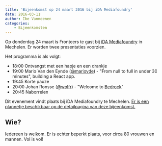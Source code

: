 ```yaml
---
title: 'Bijeenkomst op 24 maart 2016 bij iDA Mediafoundry'
date: 2016-03-11
author: Ibe Vanmeenen
categories:
    - Bijeenkomsten
---
```


Op donderdag 24 maart is Fronteers te gast bij [iDA Mediafoundry](http://www.ida-mediafoundry.be/) in Mechelen. Er worden twee presentaties voorzien.

Het programma is als volgt:

-   18:00 Ontvangst met een hapje en een drankje
-   19:00 Mario Van den Eynde ([@mariovde](https://twitter.com/mariovde)) - "From null to full in under 30 minutes", building a React app.
-   19:45 Korte pauze
-   20:00 Johan Ronsse ([@wolfr](https://github.com/wolfr)) - "Welcome to [Bedrock](http://bedrock.mono.company/)"
-   20:45 Naborrelen

Dit evenement vindt plaats bij iDA Mediafoundry te Mechelen. [Er is een plannetje beschikbaar op de detailpagina van deze bijeenkomst.](/bijeenkomsten/2016/ida-mediafoundry)

## Wie?

Iedereen is welkom. Er is echter beperkt plaats, voor circa 80 vrouwen en mannen.  Vol is vol!

